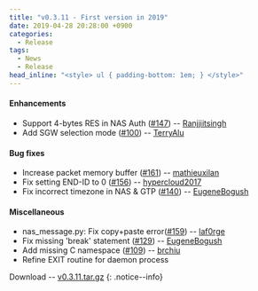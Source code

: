 ```yaml
---
title: "v0.3.11 - First version in 2019"
date: 2019-04-28 20:28:00 +0900
categories:
  - Release
tags:
  - News
  - Release
head_inline: "<style> ul { padding-bottom: 1em; } </style>"
---
```


#### Enhancements
- Support 4-bytes RES in NAS Auth ([#147](https://github.com/open5gs/open5gs/issues/147)) -- [Ranjjiitsingh](https://github.com/Ranjjiitsingh)
- Add SGW selection mode ([#100](https://github.com/open5gs/open5gs/pull/100)) -- [TerryAlu](https://github.com/TerryAlu)

#### Bug fixes
- Increase packet memory buffer ([#161](https://github.com/open5gs/open5gs/issues/161)) -- [mathieuxilan](https://github.com/mathieuxilan)
- Fix setting END-ID to 0 ([#156](https://github.com/open5gs/open5gs/issues/156)) -- [hypercloud2017](https://github.com/hypercloud2017)
- Fix incorrect timezone in NAS & GTP ([#140](https://github.com/open5gs/open5gs/issues/140)) --  [EugeneBogush](https://github.com/EugeneBogush)

#### Miscellaneous
- nas_message.py: Fix copy+paste error([#159](https://github.com/open5gs/open5gs/issues/159)) -- [laf0rge](https://github.com/laf0rge)
- Fix missing 'break' statement ([#129](https://github.com/open5gs/open5gs/pull/129)) -- [EugeneBogush](https://github.com/EugeneBogush)
- Add missing C namespace ([#109](https://github.com/open5gs/open5gs/pull/109)) -- [brchiu](https://github.com/brchiu)
- Refine EXIT routine for daemon process

Download -- [v0.3.11.tar.gz](https://github.com/open5gs/open5gs/archive/v0.3.11.tar.gz)
{: .notice--info}
